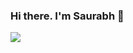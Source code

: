 ### Hi there. I'm Saurabh 👋

![](https://github-readme-stats.vercel.app/api?username=saurabh-aug&show_icons=true&count_private=true&show_icons=true&theme=radical)
